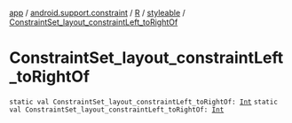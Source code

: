 [app](../../../index.md) / [android.support.constraint](../../index.md) / [R](../index.md) / [styleable](index.md) / [ConstraintSet_layout_constraintLeft_toRightOf](.)

# ConstraintSet_layout_constraintLeft_toRightOf

`static val ConstraintSet_layout_constraintLeft_toRightOf: `[`Int`](https://kotlinlang.org/api/latest/jvm/stdlib/kotlin/-int/index.html)
`static val ConstraintSet_layout_constraintLeft_toRightOf: `[`Int`](https://kotlinlang.org/api/latest/jvm/stdlib/kotlin/-int/index.html)
